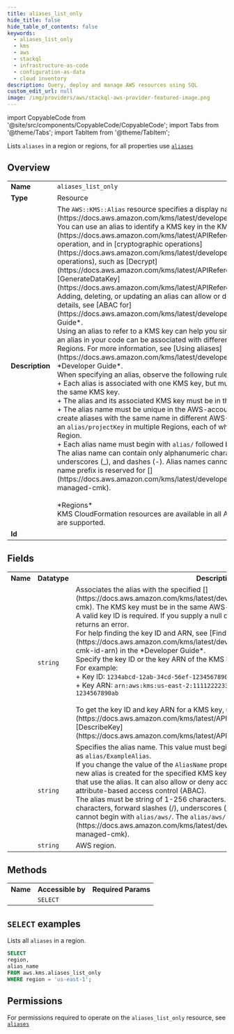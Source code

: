 ```yaml
---
title: aliases_list_only
hide_title: false
hide_table_of_contents: false
keywords:
  - aliases_list_only
  - kms
  - aws
  - stackql
  - infrastructure-as-code
  - configuration-as-data
  - cloud inventory
description: Query, deploy and manage AWS resources using SQL
custom_edit_url: null
image: /img/providers/aws/stackql-aws-provider-featured-image.png
---
```


import CopyableCode from '@site/src/components/CopyableCode/CopyableCode';
import Tabs from '@theme/Tabs';
import TabItem from '@theme/TabItem';

Lists <code>aliases</code> in a region or regions, for all properties use <a href="/providers/aws/serviceName/aliases/"><code>aliases</code></a>

## Overview
<table><tbody>
<tr><td><b>Name</b></td><td><code>aliases_list_only</code></td></tr>
<tr><td><b>Type</b></td><td>Resource</td></tr>
<tr><td><b>Description</b></td><td>The <code>AWS::KMS::Alias</code> resource specifies a display name for a &#91;KMS key&#93;(https://docs.aws.amazon.com/kms/latest/developerguide/concepts.html#kms_keys). You can use an alias to identify a KMS key in the KMS console, in the &#91;DescribeKey&#93;(https://docs.aws.amazon.com/kms/latest/APIReference/API_DescribeKey.html) operation, and in &#91;cryptographic operations&#93;(https://docs.aws.amazon.com/kms/latest/developerguide/concepts.html#cryptographic-operations), such as &#91;Decrypt&#93;(https://docs.aws.amazon.com/kms/latest/APIReference/API_Decrypt.html) and &#91;GenerateDataKey&#93;(https://docs.aws.amazon.com/kms/latest/APIReference/API_GenerateDataKey.html).<br />Adding, deleting, or updating an alias can allow or deny permission to the KMS key. For details, see &#91;ABAC for&#93;(https://docs.aws.amazon.com/kms/latest/developerguide/abac.html) in the *Developer Guide*.<br />Using an alias to refer to a KMS key can help you simplify key management. For example, an alias in your code can be associated with different KMS keys in different AWS-Regions. For more information, see &#91;Using aliases&#93;(https://docs.aws.amazon.com/kms/latest/developerguide/kms-alias.html) in the *Developer Guide*.<br />When specifying an alias, observe the following rules.<br />+ Each alias is associated with one KMS key, but multiple aliases can be associated with the same KMS key.<br />+ The alias and its associated KMS key must be in the same AWS-account and Region.<br />+ The alias name must be unique in the AWS-account and Region. However, you can create aliases with the same name in different AWS-Regions. For example, you can have an <code>alias/projectKey</code> in multiple Regions, each of which is associated with a KMS key in its Region.<br />+ Each alias name must begin with <code>alias/</code> followed by a name, such as <code>alias/exampleKey</code>. The alias name can contain only alphanumeric characters, forward slashes (/), underscores (_), and dashes (-). Alias names cannot begin with <code>alias/aws/</code>. That alias name prefix is reserved for &#91;&#93;(https://docs.aws.amazon.com/kms/latest/developerguide/concepts.html#aws-managed-cmk).<br /><br />*Regions* <br />KMS CloudFormation resources are available in all AWS-Regions in which KMS and CFN are supported.</td></tr>
<tr><td><b>Id</b></td><td><CopyableCode code="aws.kms.aliases_list_only" /></td></tr>
</tbody></table>

## Fields
<table><tbody><tr><th>Name</th><th>Datatype</th><th>Description</th></tr><tr><td><CopyableCode code="target_key_id" /></td><td><code>string</code></td><td>Associates the alias with the specified &#91;&#93;(https://docs.aws.amazon.com/kms/latest/developerguide/concepts.html#customer-cmk). The KMS key must be in the same AWS-account and Region.<br />A valid key ID is required. If you supply a null or empty string value, this operation returns an error.<br />For help finding the key ID and ARN, see &#91;Finding the key ID and ARN&#93;(https://docs.aws.amazon.com/kms/latest/developerguide/viewing-keys.html#find-cmk-id-arn) in the *Developer Guide*.<br />Specify the key ID or the key ARN of the KMS key.<br />For example:<br />+ Key ID: <code>1234abcd-12ab-34cd-56ef-1234567890ab</code> <br />+ Key ARN: <code>arn:aws:kms:us-east-2:111122223333:key/1234abcd-12ab-34cd-56ef-1234567890ab</code> <br /><br />To get the key ID and key ARN for a KMS key, use &#91;ListKeys&#93;(https://docs.aws.amazon.com/kms/latest/APIReference/API_ListKeys.html) or &#91;DescribeKey&#93;(https://docs.aws.amazon.com/kms/latest/APIReference/API_DescribeKey.html).</td></tr>
<tr><td><CopyableCode code="alias_name" /></td><td><code>string</code></td><td>Specifies the alias name. This value must begin with <code>alias/</code> followed by a name, such as <code>alias/ExampleAlias</code>. <br />If you change the value of the <code>AliasName</code> property, the existing alias is deleted and a new alias is created for the specified KMS key. This change can disrupt applications that use the alias. It can also allow or deny access to a KMS key affected by attribute-based access control (ABAC).<br />The alias must be string of 1-256 characters. It can contain only alphanumeric characters, forward slashes (/), underscores (_), and dashes (-). The alias name cannot begin with <code>alias/aws/</code>. The <code>alias/aws/</code> prefix is reserved for &#91;&#93;(https://docs.aws.amazon.com/kms/latest/developerguide/concepts.html#aws-managed-cmk).</td></tr>
<tr><td><CopyableCode code="region" /></td><td><code>string</code></td><td>AWS region.</td></tr>
</tbody></table>

## Methods

<table><tbody>
  <tr>
    <th>Name</th>
    <th>Accessible by</th>
    <th>Required Params</th>
  </tr>
  <tr>
    <td><CopyableCode code="list_resources" /></td>
    <td><code>SELECT</code></td>
    <td><CopyableCode code="region" /></td>
  </tr>
</tbody></table>

## `SELECT` examples
Lists all <code>aliases</code> in a region.
```sql
SELECT
region,
alias_name
FROM aws.kms.aliases_list_only
WHERE region = 'us-east-1';
```


## Permissions

For permissions required to operate on the <code>aliases_list_only</code> resource, see <a href="/providers/aws/kms/aliases/#permissions"><code>aliases</code></a>


